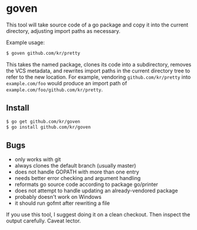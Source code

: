# goven

This tool will take source code of a go package
and copy it into the current directory, adjusting
import paths as necessary.

Example usage:

```bash
$ goven github.com/kr/pretty
```

This takes the named package, clones its code into
a subdirectory, removes the VCS metadata, and
rewrites import paths in the current directory tree
to refer to the new location. For example, vendoring
`github.com/kr/pretty` into `example.com/foo` would
produce an import path of
`example.com/foo/github.com/kr/pretty`.

## Install

```bash
$ go get github.com/kr/goven
$ go install github.com/kr/goven
```

## Bugs

- only works with git
- always clones the default branch (usually master)
- does not handle GOPATH with more than one entry
- needs better error checking and argument handling
- reformats go source code according to package go/printer
- does not attempt to handle updating an already-vendored package
- probably doesn't work on Windows
- it should run gofmt after rewriting a file

If you use this tool, I suggest doing it on a clean checkout.
Then inspect the output carefully. Caveat lector.
